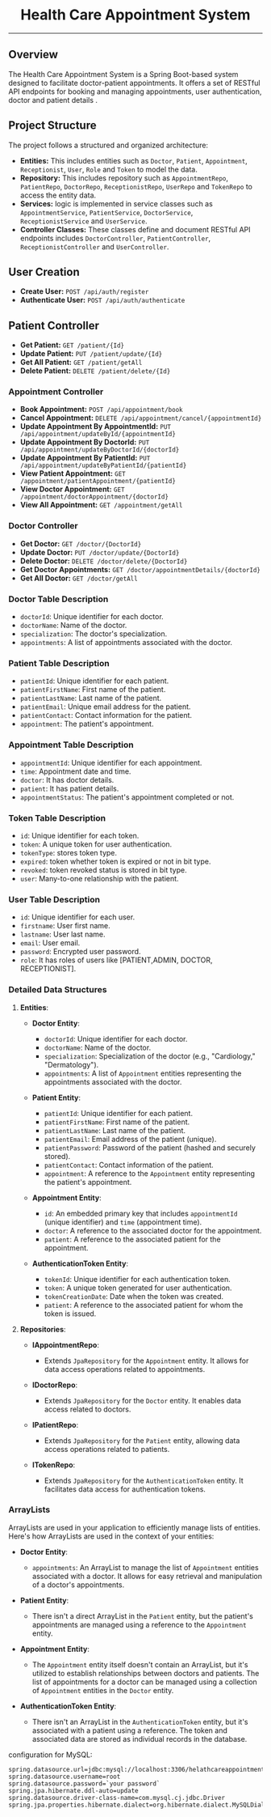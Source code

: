 # <h1 align="center"> Health Care Appointment System </h1>

---

<p align="left">

## Overview

The Health Care Appointment System is a Spring Boot-based system designed to facilitate doctor-patient appointments. It offers a set of RESTful API endpoints for booking and managing appointments, user authentication, doctor and patient details .

## Project Structure

The project follows a structured and organized architecture:

- **Entities:** This includes entities such as `Doctor`, `Patient`, `Appointment`, `Receptionist`, `User`, `Role` and `Token` to model the data.
- **Repository:** This includes repository such as `AppointmentRepo`, `PatientRepo`, `DoctorRepo`, `ReceptionistRepo`, `UserRepo` and `TokenRepo` to access the entity data.
- **Services:** logic is implemented in service classes such as `AppointmentService`, `PatientService`, `DoctorService`, `ReceptionistService` and `UserService`.
- **Controller Classes:** These classes define and document RESTful API endpoints includes `DoctorController`, `PatientController`, `ReceptionistController` and `UserController`.

## User Creation

- **Create User:** `POST /api/auth/register`
- **Authenticate User:** `POST /api/auth/authenticate`

## Patient Controller

- **Get Patient:** `GET /patient/{Id}`
- **Update Patient:** `PUT /patient/update/{Id}`
- **Get All Patient:** `GET /patient/getAll`
- **Delete Patient:** `DELETE /patient/delete/{Id}`

### Appointment Controller

- **Book Appointment:** `POST /api/appointment/book`
- **Cancel Appointment:** `DELETE /api/appointment/cancel/{appointmentId}`
- **Update Appointment By AppointmentId:** `PUT /api/appointment/updateById/{appointmentId}`
- **Update Appointment By DoctorId:** `PUT /api/appointment/updateByDoctorId/{doctorId}`
- **Update Appointment By PatientId:** `PUT /api/appointment/updateByPatientId/{patientId}`
- **View Patient Appointment:** `GET /appointment/patientAppointment/{patientId}`
- **View Doctor Appointment:** `GET /appointment/doctorAppointment/{doctorId}`
- **View All Appointment:** `GET /appointment/getAll`

### Doctor Controller

- **Get Doctor:** `GET /doctor/{DoctorId}`
- **Update Doctor:** `PUT /doctor/update/{DoctorId}`
- **Delete Doctor:** `DELETE /doctor/delete/{DoctorId}`
- **Get Doctor Appointments:** `GET /doctor/appointmentDetails/{doctorId}`
- **Get All Doctor:** `GET /doctor/getAll`

### Doctor Table Description

- `doctorId`: Unique identifier for each doctor.
- `doctorName`: Name of the doctor.
- `specialization`: The doctor's specialization.
- `appointments`: A list of appointments associated with the doctor.

### Patient Table Description

- `patientId`: Unique identifier for each patient.
- `patientFirstName`: First name of the patient.
- `patientLastName`: Last name of the patient.
- `patientEmail`: Unique email address for the patient.
- `patientContact`: Contact information for the patient.
- `appointment`: The patient's appointment.

### Appointment Table Description

- `appointmentId`: Unique identifier for each appointment.
- `time`: Appointment date and time.
- `doctor`: It has doctor details.
- `patient`: It has patient details.
- `appointmentStatus`: The patient's appointment completed or not.

### Token Table Description

- `id`: Unique identifier for each token.
- `token`: A unique token for user authentication.
- `tokenType`: stores token type.
- `expired`: token whether token is expired or not in bit type.
- `revoked`: token revoked status is stored in bit type.
- `user`: Many-to-one relationship with the patient.

### User Table Description

- `id`: Unique identifier for each user.
- `firstname`: User first name.
- `lastname`: User last name.
- `email`: User email.
- `password`: Encrypted user password.
- `role`: It has roles of users like [PATIENT,ADMIN, DOCTOR, RECEPTIONIST].

### Detailed Data Structures

1. **Entities**:

   - **Doctor Entity**:

     - `doctorId`: Unique identifier for each doctor.
     - `doctorName`: Name of the doctor.
     - `specialization`: Specialization of the doctor (e.g., "Cardiology," "Dermatology").
     - `appointments`: A list of `Appointment` entities representing the appointments associated with the doctor.

   - **Patient Entity**:

     - `patientId`: Unique identifier for each patient.
     - `patientFirstName`: First name of the patient.
     - `patientLastName`: Last name of the patient.
     - `patientEmail`: Email address of the patient (unique).
     - `patientPassword`: Password of the patient (hashed and securely stored).
     - `patientContact`: Contact information of the patient.
     - `appointment`: A reference to the `Appointment` entity representing the patient's appointment.

   - **Appointment Entity**:

     - `id`: An embedded primary key that includes `appointmentId` (unique identifier) and `time` (appointment time).
     - `doctor`: A reference to the associated doctor for the appointment.
     - `patient`: A reference to the associated patient for the appointment.

   - **AuthenticationToken Entity**:
     - `tokenId`: Unique identifier for each authentication token.
     - `token`: A unique token generated for user authentication.
     - `tokenCreationDate`: Date when the token was created.
     - `patient`: A reference to the associated patient for whom the token is issued.

2. **Repositories**:

   - **IAppointmentRepo**:

     - Extends `JpaRepository` for the `Appointment` entity. It allows for data access operations related to appointments.

   - **IDoctorRepo**:

     - Extends `JpaRepository` for the `Doctor` entity. It enables data access related to doctors.

   - **IPatientRepo**:

     - Extends `JpaRepository` for the `Patient` entity, allowing data access operations related to patients.

   - **ITokenRepo**:
     - Extends `JpaRepository` for the `AuthenticationToken` entity. It facilitates data access for authentication tokens.

### ArrayLists

ArrayLists are used in your application to efficiently manage lists of entities. Here's how ArrayLists are used in the context of your entities:

- **Doctor Entity**:

  - `appointments`: An ArrayList to manage the list of `Appointment` entities associated with a doctor. It allows for easy retrieval and manipulation of a doctor's appointments.

- **Patient Entity**:

  - There isn't a direct ArrayList in the `Patient` entity, but the patient's appointments are managed using a reference to the `Appointment` entity.

- **Appointment Entity**:

  - The `Appointment` entity itself doesn't contain an ArrayList, but it's utilized to establish relationships between doctors and patients. The list of appointments for a doctor can be managed using a collection of `Appointment` entities in the `Doctor` entity.

- **AuthenticationToken Entity**:
  - There isn't an ArrayList in the `AuthenticationToken` entity, but it's associated with a patient using a reference. The token and associated data are stored as individual records in the database.

configuration for MySQL:

```properties
spring.datasource.url=jdbc:mysql://localhost:3306/helathcareappointment
spring.datasource.username=root
spring.datasource.password=`your password`
spring.jpa.hibernate.ddl-auto=update
spring.datasource.driver-class-name=com.mysql.cj.jdbc.Driver
spring.jpa.properties.hibernate.dialect=org.hibernate.dialect.MySQLDialect

```
